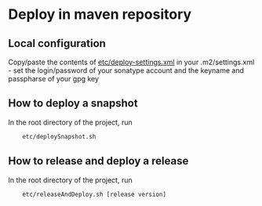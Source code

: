 # Deploy in maven repository

## Local configuration

Copy/paste the contents of [etc/deploy-settings.xml](https://github.com/voyages-sncf-technologies/tock-corenlp/blob/master/etc/deploy-settings.xml)
 in your .m2/settings.xml - set the login/password of your sonatype account
 and the keyname and passpharse of your gpg key

## How to deploy a snapshot

In the root directory of the project, run 
 
```sh 
    etc/deploySnapshot.sh
```  

## How to release and deploy a release

In the root directory of the project, run 
 
```sh 
    etc/releaseAndDeploy.sh [release version]
```  



  

 